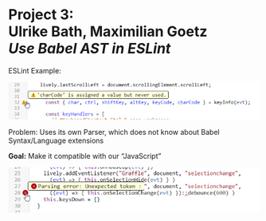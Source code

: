 # Project 3: <br> Ulrike Bath, Maximilian Goetz<br>*Use Babel AST in ESLint*

ESLint Example:

![](eslint1.png)

Problem: Uses its own Parser, which does not know about Babel Syntax/Language extensions

**Goal:** Make it compatible with our “JavaScript”

![](eslint2.png)
